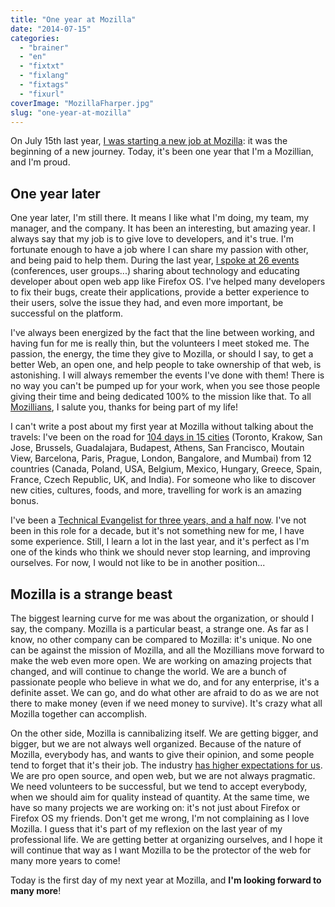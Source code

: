 ```yaml
---
title: "One year at Mozilla"
date: "2014-07-15"
categories: 
  - "brainer"
  - "en"
  - "fixtxt"
  - "fixlang"
  - "fixtags"
  - "fixurl"
coverImage: "MozillaFharper.jpg"
slug: "one-year-at-mozilla"
---
```


On July 15th last year, [I was starting a new job at Mozilla](http://fred.dev/im-joining-mozilla/ "I’m joining Mozilla"): it was the beginning of a new journey. Today, it's been one year that I'm a Mozillian, and I'm proud.

## One year later

One year later, I'm still there. It means I like what I'm doing, my team, my manager, and the company. It has been an interesting, but amazing year. I always say that my job is to give love to developers, and it's true. I'm fortunate enough to have a job where I can share my passion with other, and being paid to help them. During the last year, [I spoke at 26 events](http://fred.dev/speaking/ "Speaking Experience") (conferences, user groups...) sharing about technology and educating developer about open web app like Firefox OS. I've helped many developers to fix their bugs, create their applications, provide a better experience to their users, solve the issue they had, and even more important, be successful on the platform.

I've always been energized by the fact that the line between working, and having fun for me is really thin, but the volunteers I meet stoked me. The passion, the energy, the time they give to Mozilla, or should I say, to get a better Web, an open one, and help people to take ownership of that web, is astonishing. I will always remember the events I've done with them! There is no way you can't be pumped up for your work, when you see those people giving their time and being dedicated 100% to the mission like that. To all [Mozillians](https://mozillians.org/en-US/ "Mozillians website"), I salute you, thanks for being part of my life!

I can't write a post about my first year at Mozilla without talking about the travels: I've been on the road for [104 days in 15 cities](https://www.tripit.com/people/fredericharper "My TripIt account") (Toronto, Krakow, San Jose, Brussels, Guadalajara, Budapest, Athens, San Francisco, Moutain View, Barcelona, Paris, Prague, London, Bangalore, and Mumbai) from 12 countries (Canada, Poland, USA, Belgium, Mexico, Hungary, Greece, Spain, France, Czech Republic, UK, and India). For someone who like to discover new cities, cultures, foods, and more, travelling for work is an amazing bonus.

I've been a [Technical Evangelist for three years, and a half now](https://www.linkedin.com/in/fredericharper "My LinkedIn profile"). I've not been in this role for a decade, but it's not something new for me, I have some experience. Still, I learn a lot in the last year, and it's perfect as I'm one of the kinds who think we should never stop learning, and improving ourselves. For now, I would not like to be in another position...

## Mozilla is a strange beast

The biggest learning curve for me was about the organization, or should I say, the company. Mozilla is a particular beast, a strange one. As far as I know, no other company can be compared to Mozilla: it's unique. No one can be against the mission of Mozilla, and all the Mozillians move forward to make the web even more open. We are working on amazing projects that changed, and will continue to change the world. We are a bunch of passionate people who believe in what we do, and for any enterprise, it's a definite asset. We can go, and do what other are afraid to do as we are not there to make money (even if we need money to survive). It's crazy what all Mozilla together can accomplish.

On the other side, Mozilla is cannibalizing itself. We are getting bigger, and bigger, but we are not always well organized. Because of the nature of Mozilla, everybody has, and wants to give their opinion, and some people tend to forget that it's their job. The industry [has higher expectations for us](http://fred.dev/dont-hurt-mozilla/ "Don’t hurt Mozilla"). We are pro open source, and open web, but we are not always pragmatic. We need volunteers to be successful, but we tend to accept everybody, when we should aim for quality instead of quantity. At the same time, we have so many projects we are working on: it's not just about Firefox or Firefox OS my friends. Don't get me wrong, I'm not complaining as I love Mozilla. I guess that it's part of my reflexion on the last year of my professional life. We are getting better at organizing ourselves, and I hope it will continue that way as I want Mozilla to be the protector of the web for many more years to come!

Today is the first day of my next year at Mozilla, and **I'm looking forward to many more**!
